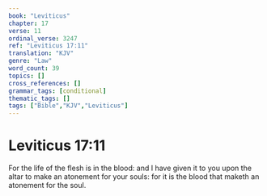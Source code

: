 ```yaml
---
book: "Leviticus"
chapter: 17
verse: 11
ordinal_verse: 3247
ref: "Leviticus 17:11"
translation: "KJV"
genre: "Law"
word_count: 39
topics: []
cross_references: []
grammar_tags: [conditional]
thematic_tags: []
tags: ["Bible","KJV","Leviticus"]
---
```


# Leviticus 17:11

For the life of the flesh is in the blood: and I have given it to you upon the altar to make an atonement for your souls: for it is the blood that maketh an atonement for the soul.
